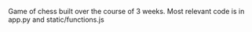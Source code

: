 Game of chess built over the course of 3 weeks. Most relevant code is in app.py and static/functions.js
